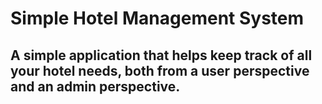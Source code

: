 # Simple Hotel Management System

## A simple application that helps keep track of all your hotel needs, both from a user perspective and an admin perspective.
